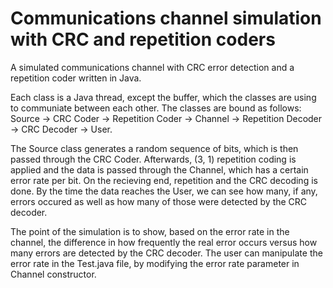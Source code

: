 # Communications channel simulation with CRC and repetition coders

A simulated communications channel with CRC error detection and a repetition coder written in Java.

Each class is a Java thread, except the buffer, which the classes are using to communiate between each other. The classes are bound as follows: Source -> CRC Coder -> Repetition Coder -> Channel -> Repetition Decoder -> CRC Decoder -> User. 

The Source class generates a random sequence of bits, which is then passed through the CRC Coder. Afterwards, (3, 1) repetition coding is applied and the data is passed through the Channel, which has a certain error rate per bit. On the recieving end, repetition and the CRC decoding is done. By the time the data reaches the User, we can see how many, if any, errors occured as well as how many of those were detected by the CRC decoder.

The point of the simulation is to show, based on the error rate in the channel, the difference in how frequently the real error occurs versus how many errors are detected by the CRC decoder. The user can manipulate the error rate in the Test.java file, by modifying the error rate parameter in Channel constructor.
